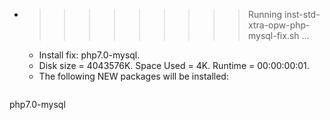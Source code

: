 * >>>>>>>>> Running inst-std-xtra-opw-php-mysql-fix.sh ...
  * Install fix: php7.0-mysql.
  * Disk size = 4043576K. Space Used = 4K. Runtime = 00:00:00:01.
  * The following NEW packages will be installed:
  ```bash
php7.0-mysql
  ```

